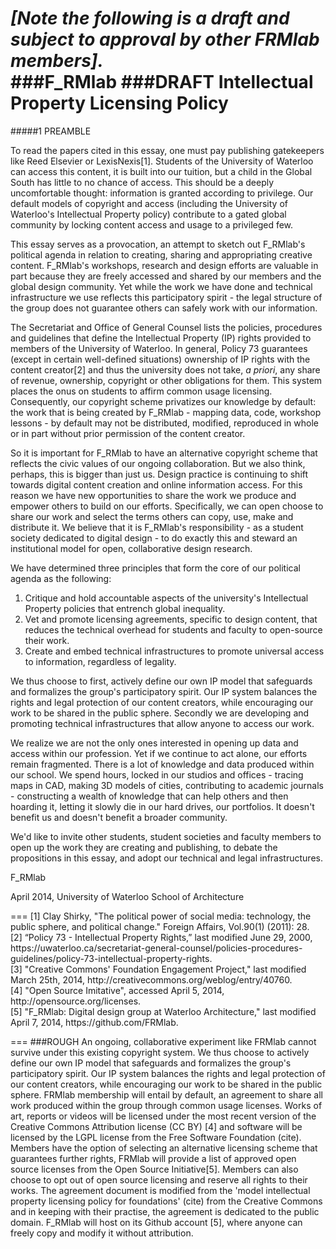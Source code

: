 _[Note the following is a draft and subject to approval by other FRMlab members]._
<br>
###F_RMlab
###DRAFT Intellectual Property Licensing Policy
===
#####1 PREAMBLE

To read the papers cited in this essay, one must pay publishing gatekeepers like Reed Elsevier or LexisNexis[1]. Students of the University of Waterloo can access this content, it is built into our tuition, but a child in the Global South has little to no chance of access. This should be a deeply uncomfortable thought: information is granted according to privilege. Our default models of copyright and access (including the University of Waterloo's Intellectual Property policy) contribute to a gated global community by locking content access and usage to a privileged few. 

This essay serves as a provocation, an attempt to sketch out F_RMlab's political agenda in relation to creating, sharing and appropriating creative content. F_RMlab's workshops, research and design efforts are valuable in part because they are freely accessed and shared by our members and the global design community. Yet while the work we have done and technical infrastructure we use reflects this participatory spirit - the legal structure of the group does not guarantee others can safely work with our information. 

The Secretariat and Office of General Counsel lists the policies, procedures and guidelines that define the Intellectual Property (IP) rights provided to members of the University of Waterloo. In general, Policy 73 guarantees (except in certain well-defined situations) ownership of IP rights with the content creator[2] and thus the university does not take, _a priori_, any share of revenue, ownership, copyright or other obligations for them. This system places the onus on students to affirm common usage licensing. Consequently, our copyright scheme privatizes our knowledge by default:  the work that is being created by F_RMlab - mapping data, code, workshop lessons - by default may not be distributed, modified, reproduced in whole or in part without prior permission of the content creator.

So it is important for F_RMlab to have an alternative copyright scheme that reflects the civic values of our ongoing collaboration. But we also think, perhaps, this is bigger than just us. Design practice is continuing to shift towards digital content creation and online information access. For this reason we have new opportunities to share the work we produce and empower others to build on our efforts. Specifically, we can open choose to share our work and select the terms others can copy, use, make and distribute it. We believe that it is F_RMlab's responsibility - as a student society dedicated to digital design - to do exactly this and steward an institutional model for open, collaborative design research. 

We have determined three principles that form the core of our political agenda as the following:

1. Critique and hold accountable aspects of the university's Intellectual Property policies that entrench global inequality.
2. Vet and promote licensing agreements, specific to design content, that reduces the technical overhead for students and faculty to open-source their work.   
3. Create and embed technical infrastructures to promote universal access to information, regardless of legality.

We thus choose to first, actively define our own IP model that safeguards and formalizes the group's participatory spirit. Our IP system balances the rights and legal protection of our content creators, while encouraging our work to be shared in the public sphere. Secondly we are developing and promoting technical infrastructures that allow anyone to access our work.

We realize we are not the only ones interested in opening up data and access within our profession. Yet if we continue to act alone, our efforts remain fragmented. There is a lot of knowledge and data produced within our school. We spend hours, locked in our studios and offices - tracing maps in CAD, making 3D models of cities, contributing to academic journals - constructing a wealth of knowledge that can help others and then hoarding it, letting it slowly die in our hard drives, our portfolios. It doesn't benefit us and doesn't benefit a broader community. 

We'd like to invite other students, student societies and faculty members to open up the work they are creating and publishing, to debate the propositions in this essay, and adopt our technical and legal infrastructures. 
    

F_RMlab
<br>
<p>April 2014, University of Waterloo School of Architecture</p>
===
[1] Clay Shirky, "The political power of social media: technology, the public sphere, and political change." Foreign Affairs, Vol.90(1) (2011): 28. 
<br>
[2] “Policy 73 - Intellectual Property Rights,” last modified June 29, 2000, https://uwaterloo.ca/secretariat-general-counsel/policies-procedures-guidelines/policy-73-intellectual-property-rights.
<br>
[3] "Creative Commons' Foundation Engagement Project," last modified March 25th, 2014, http://creativecommons.org/weblog/entry/40760.
<br>
[4] "Open Source Imitative", accessed April 5, 2014, http://opensource.org/licenses.
<br>
[5] "F_RMlab: Digital design group at Waterloo Architecture," last modified April 7, 2014, https://github.com/FRMlab.

===
###ROUGH
An ongoing, collaborative experiment like FRMlab cannot survive under this existing copyright system. We thus choose to actively define our own IP model that safeguards and formalizes the group's participatory spirit. Our IP system balances the rights and legal protection of our content creators, while encouraging our work to be shared in the public sphere. FRMlab membership will entail by default, an agreement to share all work produced within the group through common usage licenses. Works of art, reports or videos will be licensed under the most recent version of the Creative Commons Attribution license (CC BY) [4] and software will be licensed by the LGPL license from the Free Software Foundation (cite). Members have the option of selecting an alternative licensing scheme that guarantees further rights, FRMlab will provide a list of approved open source licenses from the Open Source Initiative[5]. Members can also choose to opt out of open source licensing and reserve all rights to their works. The agreement document is modified from the 'model intellectual property licensing policy for foundations' (cite) from the Creative Commons and in keeping with their practise, the agreement is dedicated to the public domain. F_RMlab will host on its Github account [5], where anyone can freely copy and modify it without attribution. 

